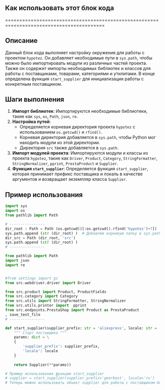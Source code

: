 ## Как использовать этот блок кода
=========================================================================================

Описание
-------------------------
Данный блок кода выполняет настройку окружения для работы с проектом `hypotez`. Он добавляет необходимые пути в `sys.path`, чтобы можно было импортировать модули из различных частей проекта. Также он содержит импорты необходимых библиотек и классов для работы с поставщиками, товарами, категориями и утилитами. В конце определена функция `start_supplier` для инициализации работы с конкретным поставщиком.

Шаги выполнения
-------------------------
1. **Импорт библиотек**: Импортируются необходимые библиотеки, такие как `sys`, `os`, `Path`, `json`, `re`.
2. **Настройка путей**:
   - Определяется корневая директория проекта `hypotez` с использованием `os.getcwd()` и `rfind()`.
   - Корневая директория добавляется в `sys.path`, чтобы Python мог находить модули из этой директории.
   - Директория `src` также добавляется в `sys.path`.
3. **Импорт модулей проекта**: Импортируются модули и классы из проекта `hypotez`, такие как `Driver`, `Product`, `Category`, `StringFormatter`, `StringNormalizer`, `pprint`, `PrestaProduct` и `Supplier`.
4. **Функция `start_supplier`**: Определяется функция `start_supplier`, которая принимает префикс поставщика и локаль в качестве аргументов и возвращает экземпляр класса `Supplier`.

Пример использования
-------------------------

```python
import sys
import os
from pathlib import Path

# ----------------
dir_root : Path = Path (os.getcwd()[:os.getcwd().rfind('hypotez')+7])
sys.path.append (str (dir_root) )  # Добавляю корневую папку в sys.path
dir_src = Path (dir_root, 'src')
sys.path.append (str (dir_root) ) 
# ----------------

from pathlib import Path
import json
import re


#from settings import gs
from src.webdriver.driver import Driver

from src.product import Product, ProductFields
from src.category import Category
from src.utils import StringFormatter, StringNormalizer
from src.utils.printer import  pprint
from src.endpoints.PrestaShop import Product as PrestaProduct
, save_text_file
# ----------------

def start_supplier(supplier_prefix: str = 'aliexpress', locale: str = 'en' ):
    """ Старт поставщика """
    params: dict = \
    {
        'supplier_prefix': supplier_prefix,
        'locale': locale
    }
    
    return Supplier(**params))

# Пример использования функции start_supplier
# supplier = start_supplier(supplier_prefix='gearbest', locale='ru')
# Теперь можно использовать объект supplier для работы с поставщиком Gearbest
